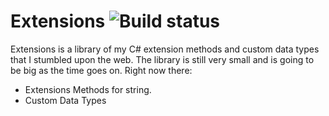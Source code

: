 # Extensions ![Build status](https://ci.appveyor.com/api/projects/status/github/gruntjs/grunt?branch=master&svg=true)

Extensions is a library of my C# extension methods and custom data types that I stumbled upon the web. The library is still very small and is going to be big as the time goes on. Right now there:

* Extensions Methods for string.
* Custom Data Types
